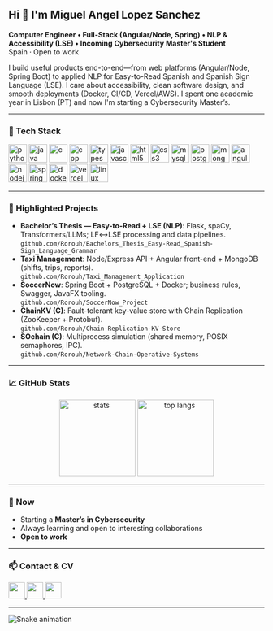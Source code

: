 <h2 align="left">Hi 👋 I'm Miguel Angel Lopez Sanchez</h2>

**Computer Engineer • Full-Stack (Angular/Node, Spring) • NLP & Accessibility (LSE) • Incoming Cybersecurity Master's Student**  
Spain · Open to work

<p>
I build useful products end-to-end—from web platforms (Angular/Node, Spring Boot) to applied NLP for Easy-to-Read Spanish and Spanish Sign Language (LSE). I care about accessibility, clean software design, and smooth deployments (Docker, CI/CD, Vercel/AWS). I spent one academic year in Lisbon (PT) and now I'm starting a Cybersecurity Master’s.
</p>

---

### 🔧 Tech Stack
<div align="left">

  <!-- Languages -->
  <img src="https://cdn.jsdelivr.net/gh/devicons/devicon/icons/python/python-original.svg" height="36" alt="python"/>
  <img src="https://cdn.jsdelivr.net/gh/devicons/devicon/icons/java/java-original.svg" height="36" alt="java"/>
  <img src="https://cdn.jsdelivr.net/gh/devicons/devicon/icons/c/c-original.svg" height="36" alt="c"/>
  <img src="https://cdn.jsdelivr.net/gh/devicons/devicon/icons/cplusplus/cplusplus-original.svg" height="36" alt="cpp"/>
  <img src="https://cdn.jsdelivr.net/gh/devicons/devicon/icons/typescript/typescript-original.svg" height="36" alt="typescript"/>
  <img src="https://cdn.jsdelivr.net/gh/devicons/devicon/icons/javascript/javascript-original.svg" height="36" alt="javascript"/>
  <img src="https://cdn.jsdelivr.net/gh/devicons/devicon/icons/html5/html5-original.svg" height="36" alt="html5"/>
  <img src="https://cdn.jsdelivr.net/gh/devicons/devicon/icons/css3/css3-original.svg" height="36" alt="css3"/>
  <img src="https://cdn.jsdelivr.net/gh/devicons/devicon/icons/mysql/mysql-original.svg" height="36" alt="mysql"/>
  <img src="https://cdn.jsdelivr.net/gh/devicons/devicon/icons/postgresql/postgresql-original.svg" height="36" alt="postgresql"/>
  <img src="https://cdn.jsdelivr.net/gh/devicons/devicon/icons/mongodb/mongodb-original.svg" height="36" alt="mongodb"/>

  <!-- Frontend / Backend -->
  <img src="https://cdn.jsdelivr.net/gh/devicons/devicon/icons/angularjs/angularjs-original.svg" height="36" alt="angular"/>
  <img src="https://cdn.jsdelivr.net/gh/devicons/devicon/icons/nodejs/nodejs-original.svg" height="36" alt="nodejs"/>
  <img src="https://cdn.jsdelivr.net/gh/devicons/devicon/icons/spring/spring-original.svg" height="36" alt="spring"/>

  <!-- DevOps / Cloud / Tooling -->
  <img src="https://cdn.jsdelivr.net/gh/devicons/devicon/icons/docker/docker-original.svg" height="36" alt="docker"/>
  <img src="https://cdn.jsdelivr.net/gh/devicons/devicon/icons/vercel/vercel-original.svg" height="36" alt="vercel"/>
  <img src="https://cdn.jsdelivr.net/gh/devicons/devicon/icons/linux/linux-original.svg" height="36" alt="linux"/>
</div>

---

### 🚀 Highlighted Projects
- **Bachelor’s Thesis — Easy-to-Read + LSE (NLP)**: Flask, spaCy, Transformers/LLMs; LF↔LSE processing and data pipelines.  
  `github.com/Rorouh/Bachelors_Thesis_Easy-Read_Spanish-Sign_Language_Grammar`
- **Taxi Management**: Node/Express API + Angular front-end + MongoDB (shifts, trips, reports).  
  `github.com/Rorouh/Taxi_Management_Application`
- **SoccerNow**: Spring Boot + PostgreSQL + Docker; business rules, Swagger, JavaFX tooling.  
  `github.com/Rorouh/SoccerNow_Project`
- **ChainKV (C)**: Fault-tolerant key-value store with Chain Replication (ZooKeeper + Protobuf).  
  `github.com/Rorouh/Chain-Replication-KV-Store`
- **SOchain (C)**: Multiprocess simulation (shared memory, POSIX semaphores, IPC).  
  `github.com/Rorouh/Network-Chain-Operative-Systems`

---

### 📈 GitHub Stats
<div align="center">
  <img src="https://github-readme-stats.vercel.app/api?username=Rorouh&hide_title=false&hide_rank=false&show_icons=true&include_all_commits=true&count_private=true&disable_animations=false&theme=tokyonight&locale=en&hide_border=false" height="150" alt="stats"/>
  <img src="https://github-readme-stats.vercel.app/api/top-langs?username=Rorouh&locale=en&hide_title=false&layout=compact&card_width=320&langs_count=6&theme=tokyonight&hide_border=false" height="150" alt="top langs"/>
</div>

---

### 🎯 Now
- Starting a **Master’s in Cybersecurity**
- Always learning and open to interesting collaborations
- **Open to work**

---

### 📫 Contact & CV
<a href="mailto:miguelangellopez2002@gmail.com">
  <img src="https://img.shields.io/static/v1?message=Email&logo=gmail&label=&color=D14836&logoColor=white&labelColor=&style=for-the-badge" height="32" />
</a>
<a href="https://www.linkedin.com/in/miguel-angel-lopez-sanchez-b72a36298/">
  <img src="https://img.shields.io/static/v1?message=LinkedIn&logo=linkedin&label=&color=0077B5&logoColor=white&labelColor=&style=for-the-badge" height="32" />
</a>
<a href="./CV_MALS_EN.pdf">
  <img src="https://img.shields.io/badge/CV-Download-success?style=for-the-badge" height="32" />
</a>

---

<!-- 🐍 Snake (auto-generated by GitHub Action into the `output` branch) -->
<img src="https://raw.githubusercontent.com/Rorouh/Rorouh/output/snake.svg" alt="Snake animation" />
